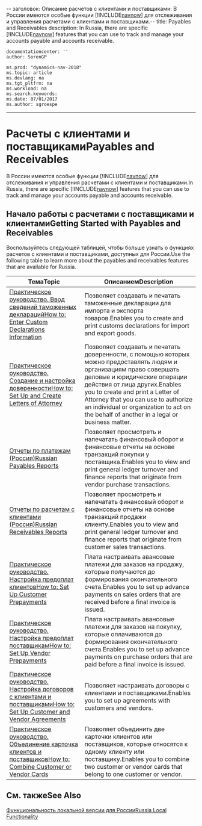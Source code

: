 <span data-ttu-id="21212-101">-- заголовок: Описание расчетов с клиентами и поставщиками: В России имеются особые функции [!INCLUDE[navnow](../../includes/navnow_md.md)] для отслеживания и управления расчетами с клиентами и поставщиками.</span><span class="sxs-lookup"><span data-stu-id="21212-101">-- title: Payables and Receivables description: In Russia, there are specific [!INCLUDE[navnow](../../includes/navnow_md.md)] features that you can use to track and manage your accounts payable and accounts receivable.</span></span>

    documentationcenter: ''
    author: SorenGP

    ms.prod: "dynamics-nav-2018"
    ms.topic: article
    ms.devlang: na
    ms.tgt_pltfrm: na
    ms.workload: na
    ms.search.keywords:
    ms.date: 07/01/2017
    ms.author: sgroespe

---
# <a name="payables-and-receivables"></a><span data-ttu-id="21212-102">Расчеты с клиентами и поставщиками</span><span class="sxs-lookup"><span data-stu-id="21212-102">Payables and Receivables</span></span>
<span data-ttu-id="21212-103">В России имеются особые функции [!INCLUDE[navnow](../../includes/navnow_md.md)] для отслеживания и управления расчетами с клиентами и поставщиками.</span><span class="sxs-lookup"><span data-stu-id="21212-103">In Russia, there are specific [!INCLUDE[navnow](../../includes/navnow_md.md)] features that you can use to track and manage your accounts payable and accounts receivable.</span></span>  

## <a name="getting-started-with-payables-and-receivables"></a><span data-ttu-id="21212-104">Начало работы с расчетами с поставщиками и клиентами</span><span class="sxs-lookup"><span data-stu-id="21212-104">Getting Started with Payables and Receivables</span></span>  
 <span data-ttu-id="21212-105">Воспользуйтесь следующей таблицей, чтобы больше узнать о функциях расчетов с клиентами и поставщиками, доступных для России.</span><span class="sxs-lookup"><span data-stu-id="21212-105">Use the following table to learn more about the payables and receivables features that are available for Russia.</span></span>  

|<span data-ttu-id="21212-106">Тема</span><span class="sxs-lookup"><span data-stu-id="21212-106">Topic</span></span>|<span data-ttu-id="21212-107">Описанием</span><span class="sxs-lookup"><span data-stu-id="21212-107">Description</span></span>|  
|-----------|---------------------------------------|  
|[<span data-ttu-id="21212-108">Практическое руководство. Ввод сведений таможенных деклараций</span><span class="sxs-lookup"><span data-stu-id="21212-108">How to: Enter Custom Declarations Information</span></span>](how-to-enter-custom-declarations-information.md)|<span data-ttu-id="21212-109">Позволяет создавать и печатать таможенные декларации для импорта и экспорта товаров.</span><span class="sxs-lookup"><span data-stu-id="21212-109">Enables you to create and print customs declarations for import and export goods.</span></span>|  
|[<span data-ttu-id="21212-110">Практическое руководство. Создание и настройка доверенности</span><span class="sxs-lookup"><span data-stu-id="21212-110">How to: Set Up and Create Letters of Attorney</span></span>](how-to-set-up-and-create-letters-of-attorney.md)|<span data-ttu-id="21212-111">Позволяет создавать и печатать доверенности, с помощью которых можно предоставлять людям и организациям право совершать деловые и юридические операции действия от лица других.</span><span class="sxs-lookup"><span data-stu-id="21212-111">Enables you to create and print a Letter of Attorney that you can use to authorize an individual or organization to act on the behalf of another in a legal or business matter.</span></span>|  
|[<span data-ttu-id="21212-112">Отчеты по платежам (Россия)</span><span class="sxs-lookup"><span data-stu-id="21212-112">Russian Payables Reports</span></span>](russian-payables-reports.md)|<span data-ttu-id="21212-113">Позволяет просмотреть и напечатать финансовый оборот и финансовые отчеты на основе транзакций покупки у поставщика.</span><span class="sxs-lookup"><span data-stu-id="21212-113">Enables you to view and print general ledger turnover and finance reports that originate from vendor purchase transactions.</span></span>|  
|[<span data-ttu-id="21212-114">Отчеты по расчетам с клиентами (Россия)</span><span class="sxs-lookup"><span data-stu-id="21212-114">Russian Receivables Reports</span></span>](russian-receivables-reports.md)|<span data-ttu-id="21212-115">Позволяет просмотреть и напечатать финансовый оборот и финансовые отчеты на основе транзакций продажи клиенту.</span><span class="sxs-lookup"><span data-stu-id="21212-115">Enables you to view and print general ledger turnover and finance reports that originate from customer sales transactions.</span></span>|  
|[<span data-ttu-id="21212-116">Практическое руководство. Настройка предоплат клиентов</span><span class="sxs-lookup"><span data-stu-id="21212-116">How to: Set Up Customer Prepayments</span></span>](how-to-set-up-customer-prepayments.md)|<span data-ttu-id="21212-117">Плата настраивать авансовые платежи для заказов на продажу, которые получаются до формирования окончательного счета.</span><span class="sxs-lookup"><span data-stu-id="21212-117">Enables you to set up advance payments on sales orders that are received before a final invoice is issued.</span></span>|  
|[<span data-ttu-id="21212-118">Практическое руководство. Настройка предоплат поставщикам</span><span class="sxs-lookup"><span data-stu-id="21212-118">How to: Set Up Vendor Prepayments</span></span>](how-to-set-up-vendor-prepayments.md)|<span data-ttu-id="21212-119">Плата настраивать авансовые платежи для заказов на покупку, которые оплачиваются до формирования окончательного счета.</span><span class="sxs-lookup"><span data-stu-id="21212-119">Enables you to set up advance payments on purchase orders that are paid before a final invoice is issued.</span></span>|  
|[<span data-ttu-id="21212-120">Практическое руководство. Настройка договоров с клиентами и поставщиками</span><span class="sxs-lookup"><span data-stu-id="21212-120">How to: Set Up Customer and Vendor Agreements</span></span>](how-to-set-up-customer-and-vendor-agreements.md)|<span data-ttu-id="21212-121">Позволяет настраивать договоры с клиентами и поставщиками.</span><span class="sxs-lookup"><span data-stu-id="21212-121">Enables you to set up agreements with customers and vendors.</span></span>|  
|[<span data-ttu-id="21212-122">Практическое руководство. Объединение карточка клиентов и поставщиков</span><span class="sxs-lookup"><span data-stu-id="21212-122">How to: Combine Customer or Vendor Cards</span></span>](how-to-combine-customer-or-vendor-cards.md)|<span data-ttu-id="21212-123">Позволяет объединить две карточки клиентов или поставщиков, которые относятся к одному клиенту или поставщику.</span><span class="sxs-lookup"><span data-stu-id="21212-123">Enables you to combine two customer or vendor cards that belong to one customer or vendor.</span></span>|  

## <a name="see-also"></a><span data-ttu-id="21212-124">См. также</span><span class="sxs-lookup"><span data-stu-id="21212-124">See Also</span></span>  
[<span data-ttu-id="21212-125">Функциональность локальной версии для России</span><span class="sxs-lookup"><span data-stu-id="21212-125">Russia Local Functionality</span></span>](russia-local-functionality.md)
